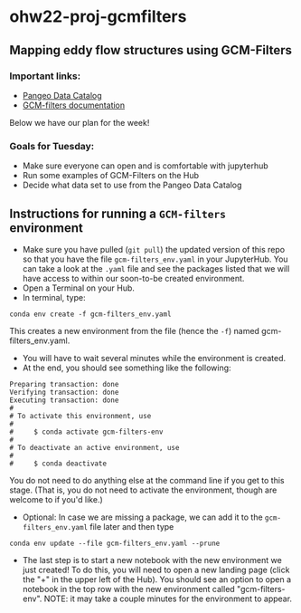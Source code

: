 # ohw22-proj-gcmfilters
## Mapping eddy flow structures using GCM-Filters

### Important links: 

- [Pangeo Data Catalog](https://catalog.pangeo.io/browse/master/ocean/)
- [GCM-filters documentation](https://gcm-filters.readthedocs.io/en/latest/index.html)

Below we have our plan for the week!

### Goals for Tuesday:
  - Make sure everyone can open and is comfortable with jupyterhub
  - Run some examples of GCM-Filters on the Hub 
  - Decide what data set to use from the Pangeo Data Catalog


## Instructions for running a `GCM-filters` environment

- Make sure you have pulled (`git pull`) the updated version of this repo so that you have the file `gcm-filters_env.yaml` in your JupyterHub. You can take a look at the `.yaml` file and see the packages listed that we will have access to within our soon-to-be created environment.
- Open a Terminal on your Hub.
- In terminal, type:

```
conda env create -f gcm-filters_env.yaml
```
This creates a new environment from the file (hence the `-f`) named gcm-filters_env.yaml.
- You will have to wait several minutes while the environment is created.
- At the end, you should see something like the following:

```
Preparing transaction: done
Verifying transaction: done
Executing transaction: done
#
# To activate this environment, use
#
#     $ conda activate gcm-filters-env
#
# To deactivate an active environment, use
#
#     $ conda deactivate
```
You do not need to do anything else at the command line if you get to this stage. (That is, you do not need to activate the environment, though are welcome to if you'd like.)
- Optional: In case we are missing a package, we can add it to the `gcm-filters_env.yaml` file later and then type
```
conda env update --file gcm-filters_env.yaml --prune
```
- The last step is to start a new notebook with the new environment we just created! To do this, you will need to open a new landing page (click the "+" in the upper left of the Hub). You should see an option to open a notebook in the top row with the new environment called "gcm-filters-env". NOTE: it may take a couple minutes for the environment to appear.


